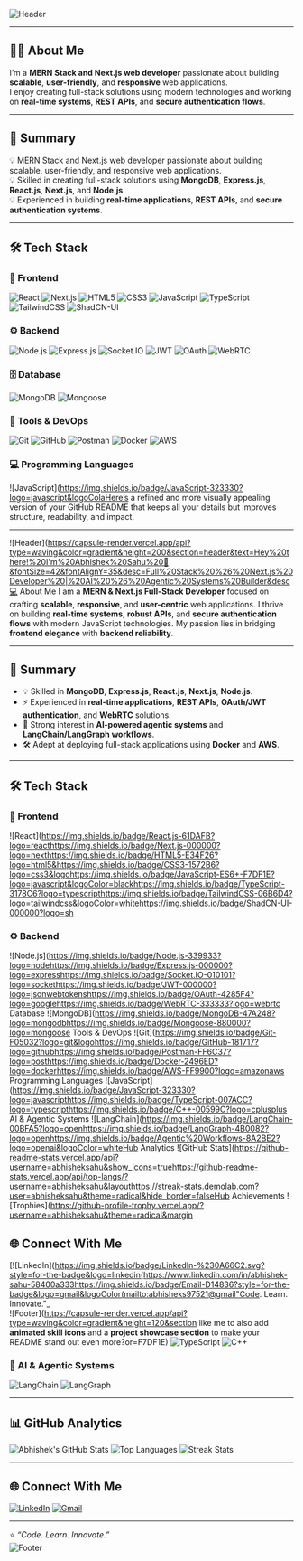 ![Header](https://capsule-render.vercel.app/api?type=waving&color=gradient&height=200&section=header&text=Hey%20there!%20I'm%20Abhishek%20Sahu%20🚀&fontSize=40&fontAlignY=35&desc=Full%20Stack%20%26%20Next.js%20Developer%20|%20AI%20%26%20Agentic%20Systems%20Builder&descAlignY=55)

---

## 👨‍💻 About Me
I’m a **MERN Stack and Next.js web developer** passionate about building **scalable**, **user-friendly**, and **responsive** web applications.  
I enjoy creating full-stack solutions using modern technologies and working on **real-time systems**, **REST APIs**, and **secure authentication flows**.

---

## 🧠 Summary
💡 MERN Stack and Next.js web developer passionate about building scalable, user-friendly, and responsive web applications.  
💡 Skilled in creating full-stack solutions using **MongoDB**, **Express.js**, **React.js**, **Next.js**, and **Node.js**.  
💡 Experienced in building **real-time applications**, **REST APIs**, and **secure authentication systems**.  

---

## 🛠️ Tech Stack

### 🎨 Frontend
![React](https://img.shields.io/badge/React.js-61DAFB?logo=react&logoColor=black)
![Next.js](https://img.shields.io/badge/Next.js-000000?logo=nextdotjs&logoColor=white)
![HTML5](https://img.shields.io/badge/HTML5-E34F26?logo=html5&logoColor=white)
![CSS3](https://img.shields.io/badge/CSS3-1572B6?logo=css3&logoColor=white)
![JavaScript](https://img.shields.io/badge/JavaScript-ES6+-F7DF1E?logo=javascript&logoColor=black)
![TypeScript](https://img.shields.io/badge/TypeScript-3178C6?logo=typescript&logoColor=white)
![TailwindCSS](https://img.shields.io/badge/TailwindCSS-06B6D4?logo=tailwindcss&logoColor=white)
![ShadCN-UI](https://img.shields.io/badge/ShadCN--UI-000000?logo=shadcnui&logoColor=white)

### ⚙️ Backend
![Node.js](https://img.shields.io/badge/Node.js-339933?logo=node.js&logoColor=white)
![Express.js](https://img.shields.io/badge/Express.js-000000?logo=express&logoColor=white)
![Socket.IO](https://img.shields.io/badge/Socket.IO-010101?logo=socketdotio&logoColor=white)
![JWT](https://img.shields.io/badge/JWT-000000?logo=jsonwebtokens&logoColor=white)
![OAuth](https://img.shields.io/badge/OAuth-4285F4?logo=google&logoColor=white)
![WebRTC](https://img.shields.io/badge/WebRTC-333333?logo=webrtc&logoColor=white)

### 🗄️ Database
![MongoDB](https://img.shields.io/badge/MongoDB-47A248?logo=mongodb&logoColor=white)
![Mongoose](https://img.shields.io/badge/Mongoose-880000?logo=mongoose&logoColor=white)

### 🧰 Tools & DevOps
![Git](https://img.shields.io/badge/Git-F05032?logo=git&logoColor=white)
![GitHub](https://img.shields.io/badge/GitHub-181717?logo=github&logoColor=white)
![Postman](https://img.shields.io/badge/Postman-FF6C37?logo=postman&logoColor=white)
![Docker](https://img.shields.io/badge/Docker-2496ED?logo=docker&logoColor=white)
![AWS](https://img.shields.io/badge/AWS-FF9900?logo=amazonaws&logoColor=white)

### 💻 Programming Languages
![JavaScript](https://img.shields.io/badge/JavaScript-323330?logo=javascript&logoColaHere’s a refined and more visually appealing version of your GitHub README that keeps all your details but improves structure, readability, and impact.  

***

![Header](https://capsule-render.vercel.app/api?type=waving&color=gradient&height=200&section=header&text=Hey%20there!%20I'm%20Abhishek%20Sahu%20🚀&fontSize=42&fontAlignY=35&desc=Full%20Stack%20%26%20Next.js%20Developer%20|%20AI%20%26%20Agentic%20Systems%20Builder&desc‍💻 About Me
I am a **MERN & Next.js Full-Stack Developer** focused on crafting **scalable**, **responsive**, and **user-centric** web applications. I thrive on building **real-time systems**, **robust APIs**, and **secure authentication flows** with modern JavaScript technologies. My passion lies in bridging **frontend elegance** with **backend reliability**.

***

## 🧠 Summary
- 💡 Skilled in **MongoDB**, **Express.js**, **React.js**, **Next.js**, **Node.js**.  
- ⚡ Experienced in **real-time applications**, **REST APIs**, **OAuth/JWT authentication**, and **WebRTC** solutions.  
- 🚀 Strong interest in **AI-powered agentic systems** and **LangChain/LangGraph workflows**.  
- 🛠 Adept at deploying full-stack applications using **Docker** and **AWS**.

***

## 🛠️ Tech Stack

### 🎨 Frontend
![React](https://img.shields.io/badge/React.js-61DAFB?logo=reacthttps://img.shields.io/badge/Next.js-000000?logo=nexthttps://img.shields.io/badge/HTML5-E34F26?logo=html5&https://img.shields.io/badge/CSS3-1572B6?logo=css3&logohttps://img.shields.io/badge/JavaScript-ES6+-F7DF1E?logo=javascript&logoColor=blackhttps://img.shields.io/badge/TypeScript-3178C6?logo=typescripthttps://img.shields.io/badge/TailwindCSS-06B6D4?logo=tailwindcss&logoColor=whitehttps://img.shields.io/badge/ShadCN-UI-000000?logo=sh









### ⚙️ Backend
![Node.js](https://img.shields.io/badge/Node.js-339933?logo=nodehttps://img.shields.io/badge/Express.js-000000?logo=expresshttps://img.shields.io/badge/Socket.IO-010101?logo=sockethttps://img.shields.io/badge/JWT-000000?logo=jsonwebtokenshttps://img.shields.io/badge/OAuth-4285F4?logo=googlehttps://img.shields.io/badge/WebRTC-333333?logo=webrtc️ Database
![MongoDB](https://img.shields.io/badge/MongoDB-47A248?logo=mongodbhttps://img.shields.io/badge/Mongoose-880000?logo=mongoose Tools & DevOps
![Git](https://img.shields.io/badge/Git-F05032?logo=git&logohttps://img.shields.io/badge/GitHub-181717?logo=githubhttps://img.shields.io/badge/Postman-FF6C37?logo=posthttps://img.shields.io/badge/Docker-2496ED?logo=dockerhttps://img.shields.io/badge/AWS-FF9900?logo=amazonaws Programming Languages
![JavaScript](https://img.shields.io/badge/JavaScript-323330?logo=javascripthttps://img.shields.io/badge/TypeScript-007ACC?logo=typescripthttps://img.shields.io/badge/C++-00599C?logo=cplusplus AI & Agentic Systems
![LangChain](https://img.shields.io/badge/LangChain-00BFA5?logo=openhttps://img.shields.io/badge/LangGraph-4B0082?logo=openhttps://img.shields.io/badge/Agentic%20Workflows-8A2BE2?logo=openai&logoColor=whiteHub Analytics
![GitHub Stats](https://github-readme-stats.vercel.app/api?username=abhisheksahu&show_icons=truehttps://github-readme-stats.vercel.app/api/top-langs/?username=abhisheksahu&layouthttps://streak-stats.demolab.com?user=abhisheksahu&theme=radical&hide_border=falseHub Achievements
![Trophies](https://github-profile-trophy.vercel.app/?username=abhisheksahu&theme=radical&margin

## 🌐 Connect With Me
[![LinkedIn](https://img.shields.io/badge/LinkedIn-%230A66C2.svg?style=for-the-badge&logo=linkedin(https://www.linkedin.com/in/abhishek-sahu-58400a333https://img.shields.io/badge/Email-D14836?style=for-the-badge&logo=gmail&logoColor(mailto:abhisheks97521@gmail"Code. Learn. Innovate."_  
![Footer](https://capsule-render.vercel.app/api?type=waving&color=gradient&height=120&section like me to also add **animated skill icons** and a **project showcase section** to make your README stand out even more?or=F7DF1E)
![TypeScript](https://img.shields.io/badge/TypeScript-007ACC?logo=typescript&logoColor=white)
![C++](https://img.shields.io/badge/C++-00599C?logo=cplusplus&logoColor=white)

### 🤖 AI & Agentic Systems
![LangChain](https://img.shields.io/badge/LangChain-00BFA5?logo=openai&logoColor=white)
![LangGraph](https://img.shields.io/badge/LangGraph-4B0082?logo=openai&logoColor=white)


---

## 📊 GitHub Analytics
![Abhishek's GitHub Stats](https://github-readme-stats.vercel.app/api?username=abhisheksahu&show_icons=true&theme=radical)
![Top Languages](https://github-readme-stats.vercel.app/api/top-langs/?username=abhisheksahu&layout=compact&theme=radical)
![Streak Stats](https://streak-stats.demolab.com?user=abhisheksahu&theme=radical&hide_border=false)


---

## 🌐 Connect With Me
[![LinkedIn](https://img.shields.io/badge/LinkedIn-%230A66C2.svg?style=for-the-badge&logo=linkedin&logoColor=white)]([https://linkedin.com/in/yourprofile](https://www.linkedin.com/in/abhishek-sahu-58400a333/))
[![Gmail](https://img.shields.io/badge/Email-D14836?style=for-the-badge&logo=gmail&logoColor=white)](mailto:abhisheks97521@gmail.com)

---

⭐ _“Code. Learn. Innovate.”_  
![Footer](https://capsule-render.vercel.app/api?type=waving&color=gradient&height=120&section=footer)

